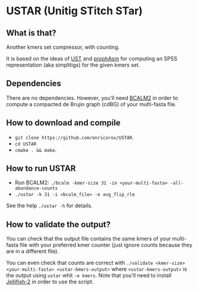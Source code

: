 # USTAR (Unitig STitch STar)
## What is that?
Another kmers set compressor, with counting.

It is based on the ideas of [UST](https://github.com/medvedevgroup/UST) 
and [prophAsm](https://github.com/prophyle/prophasm) 
for computing an SPSS representation (aka simplitigs) for the given kmers set.

## Dependencies
There are no dependencies. 
However, you'll need [BCALM2](https://github.com/GATB/bcalm) 
in order to compute a compacted de Brujin graph (cdBG) of your multi-fasta file.

## How to download and compile
* `git clone https://github.com/enricorox/USTAR`.
* `cd USTAR`
* `cmake . && make`.

## How to run USTAR
* Run BCALM2: `./bcalm -kmer-size 31 -in <your-multi-fasta> -all-abundance-counts` 
* `./ustar -k 31 -i <bcalm_file> -e avg_flip_rle`

See the help `./ustar -h` for details.

## How to validate the output?
You can check that the output file contains the same kmers of
your multi-fasta file with your preferred kmer counter (just ignore counts because they are in a different file).

You can even check that counts are correct with `./validate <kmer-size> <your-multi-fasta> <ustar-kmers-output>` 
where `<ustar-kmers-output>` is the output using `ustar` whit `-e kmers`.
Note that you'll need to install [Jellifish-2](https://github.com/zippav/Jellyfish-2) in order to use the script.
